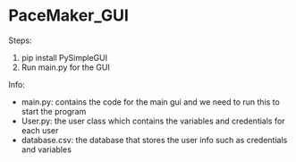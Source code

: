 # PaceMaker_GUI

Steps:

1. pip install PySimpleGUI
2. Run main.py for the GUI

Info:

- main.py: contains the code for the main gui and we need to run this to start the program
- User.py: the user class which contains the variables and credentials for each user
- database.csv: the database that stores the user info such as credentials and variables
